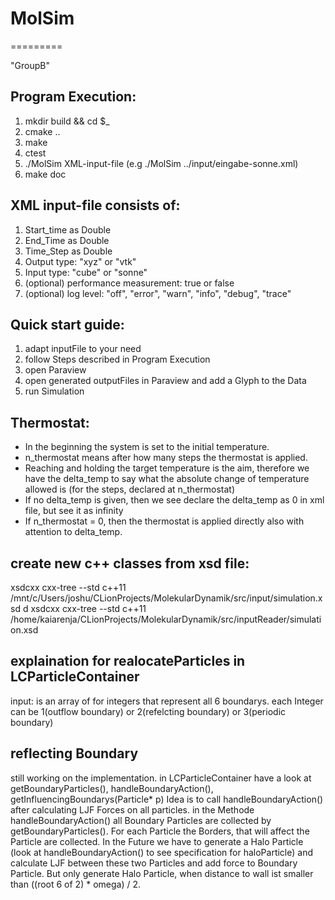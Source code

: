 # MolSim
=========

"GroupB"

## Program Execution:

1. mkdir build && cd $_
2. cmake ..
3. make
4. ctest
5. ./MolSim XML-input-file (e.g ./MolSim ../input/eingabe-sonne.xml)
6. make doc

## XML input-file consists of:

1. Start_time as Double
2. End_Time as Double
3. Time_Step as Double
4. Output type: "xyz" or "vtk"
5. Input type: "cube" or "sonne"
6. (optional) performance measurement: true or false
7. (optional) log level: "off", "error", "warn", "info", "debug", "trace"


## Quick start guide:
1. adapt inputFile to your need
2. follow Steps described in Program Execution
3. open Paraview
4. open generated outputFiles in Paraview and add a Glyph to the Data
5. run Simulation

## Thermostat:
- In the beginning the system is set to the initial temperature.
- n_thermostat means after how many steps the thermostat is applied.
- Reaching and holding the target temperature is the aim, therefore we have the delta_temp to say what the absolute change of temperature allowed is (for the steps, declared at n_thermostat)
- If no delta_temp is given, then we see declare the delta_temp as 0 in xml file, but see it as infinity
- If n_thermostat = 0, then the thermostat is applied directly also with attention to delta_temp.


## create new c++ classes from xsd file:
xsdcxx cxx-tree --std c++11 /mnt/c/Users/joshu/CLionProjects/MolekularDynamik/src/input/simulation.xsd d
xsdcxx cxx-tree --std c++11 /home/kaiarenja/CLionProjects/MolekularDynamik/src/inputReader/simulation.xsd

## explaination for realocateParticles in LCParticleContainer
input: is an array of for integers that represent all 6 boundarys. each Integer can be 1(outflow boundary) or 2(refelcting boundary) or 3(periodic boundary)

## reflecting Boundary
still working on the implementation.
in LCParticleContainer have a look at getBoundaryParticles(), handleBoundaryAction(), getInfluencingBoundarys(Particle* p)
Idea is to call handleBoundaryAction() after calculating LJF Forces on all particles. in the Methode handleBoundaryAction() all Boundary Particles are collected by getBoundaryParticles(). For each Particle the Borders, that will affect the Particle are collected. In the Future we have to generate a Halo Particle (look at handleBoundaryAction() to see specification for haloParticle) and calculate LJF between these two Particles and add force to Boundary Particle. But only generate Halo Particle, when distance to wall ist smaller than ((root 6 of 2) * omega) / 2.


